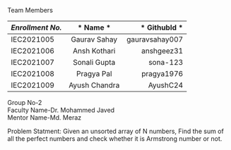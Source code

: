 Team Members

|*Enrollment No.*|*    Name	    *|* GithubId      *|
|--------------- |:--------------:|---------------:|
|IEC2021005      |	Gaurav Sahay  |gauravsahay007  |
|IEC2021006      |	Ansh Kothari  |anshgeez31      |
|IEC2021007	     |	Sonali Gupta  |sona-123        |
|IEC2021008	     |	Pragya Pal    |pragya1976      |
|IEC2021009	     |	Ayush Chandra |AyushC24        |

Group No-2  <br />
Faculty Name-Dr. Mohammed Javed <br />
Mentor Name-Md. Meraz <br />

Problem Statment:
Given an unsorted array of N numbers, Find the sum of all the perfect numbers and check whether it is Armstrong number or not.

